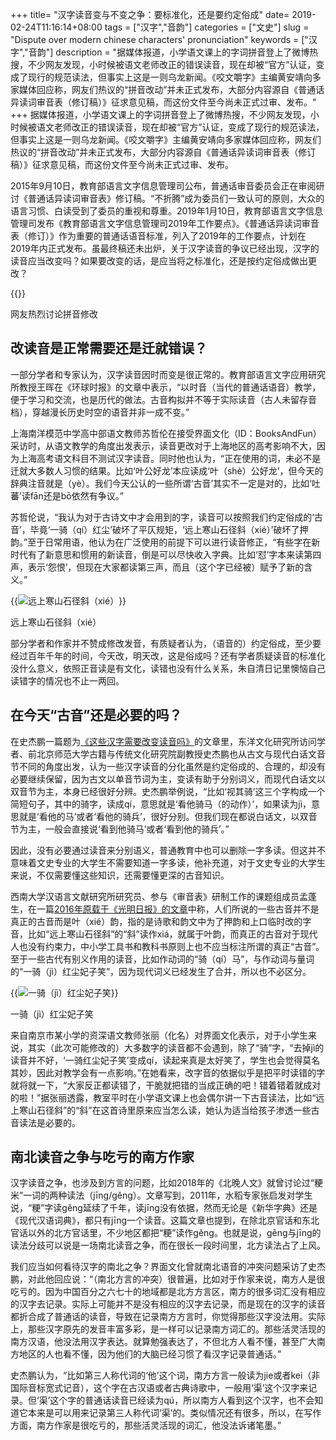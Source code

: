 +++
title= "汉字读音变与不变之争：要标准化，还是要约定俗成"
date= 2019-02-24T11:16:14+08:00
tags = ["汉字","音韵"]
categories = ["文史"]
slug = "Dispute over modern chinese characters' pronunciation"
keywords =  ["汉字","音韵"]
description = "据媒体报道，小学语文课上的字词拼音登上了微博热搜，不少网友发现，小时候被语文老师改正的错误读音，现在却被“官方”认证，变成了现行的规范读法，但事实上这是一则乌龙新闻。《咬文嚼字》主编黄安靖向多家媒体回应称，网友们热议的“拼音改动”并未正式发布，大部分内容源自《普通话异读词审音表（修订稿）》征求意见稿，而这份文件至今尚未正式过审、发布。"
+++
据媒体报道，小学语文课上的字词拼音登上了微博热搜，不少网友发现，小时候被语文老师改正的错误读音，现在却被“官方”认证，变成了现行的规范读法，但事实上这是一则乌龙新闻。《咬文嚼字》主编黄安靖向多家媒体回应称，网友们热议的“拼音改动”并未正式发布，大部分内容源自《普通话异读词审音表（修订稿）》征求意见稿，而这份文件至今尚未正式过审、发布。

2015年9月10日，教育部语言文字信息管理司公布，普通话审音委员会正在审阅研讨《普通话异读词审音表》修订稿。“不折腾”成为委员们一致认可的原则，大众的语言习惯、白读受到了委员的重视和尊重。2019年1月10日，教育部语言文字信息管理司发布《教育部语言文字信息管理司2019年工作要点》。《普通话异读词审音表（修订）》作为重要的普通话语音标准，列入了2019年的工作要点，计划在2019年内正式发布。虽最终稿还未出炉，关于汉字读音的争议已经出现，汉字的读音应当改变吗？如果要改变的话，是应当将之标准化，还是按约定俗成做出更改？
<!--more-->

{{<img src="https://ian2.oss-cn-hangzhou.aliyuncs.com/2019-02-24-035019.jpg" alt="">}}

网友热烈讨论拼音修改

## 改读音是正常需要还是迁就错误？

一部分学者和专家认为，汉字读音因时而变是很正常的。教育部语言文字应用研究所教授王晖在《环球时报》的文章中表示，“以时音（当代的普通话语音）教学，便于学习和交流，也是历代的做法。古音构拟并不等于实际读音（古人未留存音档），穿越漫长历史时空的语音并非一成不变。”

上海南洋模范中学高中部语文教师苏哲伦在接受界面文化（ID：BooksAndFun）采访时，从语文教学的角度出发表示，读音更改对于上海地区的高考影响不大，因为上海高考语文科目不测试汉字读音。同时他也认为，“正在使用的词，未必不是迁就大多数人习惯的结果。比如‘叶公好龙’本应读成‘叶（shè）公好龙’，但今天的辞典注音就是（yè）。我们今天公认的一些所谓‘古音’其实不一定是对的，比如‘吐蕃’读fān还是bō依然有争议。”

苏哲伦说，“我认为对于古诗文中才会用到的字，读音可以按照我们约定俗成的‘古音’，毕竟‘一骑（qí）红尘’破坏了平仄规矩，‘远上寒山石径斜（xié）’破坏了押韵。”至于日常用语，他认为在广泛使用的前提下可以进行读音修正，“有些字在新时代有了新意思和惯用的新读音，倒是可以尽快收入字典。比如‘怼’字本来读第四声，表示‘怨恨’，但现在大家都读第三声，而且（这个字已经被）赋予了新的含义。”

{{<img src="https://ian2.oss-cn-hangzhou.aliyuncs.com/2019-02-24-034414.jpg" alt="远上寒山石径斜（xié）">}}

远上寒山石径斜（xié）

部分学者和作家并不赞成修改发音，有质疑者认为，（语音的）约定俗成，至少要经过百年千年的时间，今天改，明天改，这是俗成吗？还有学者质疑读音的标准化没什么意义，依照正音读是有文化，读错也没有什么关系，朱自清日记里懊恼自己读错字的情况也不止一两回。

## 在今天“古音”还是必要的吗？

在史杰鹏一篇题为[《这些汉字需要改变读音吗》](https://mp.weixin.qq.com/s?__biz=MzA3NDQ1MTg5Mw==&mid=2657396423&idx=1&sn=6cda9ce3d37e2be8370ef981252c4af8&scene=21#wechat_redirect)的文章里，东洋文化研究所访问学者、前北京师范大学古籍与传统文化研究院副教授史杰鹏也从古文与现代白话文音节不同的角度出发，认为一些汉字读音的分化虽然是约定俗成的、合理的，却没有必要继续保留，因为古文以单音节词为主，变读有助于分别词义，而现代白话文以双音节为主，本身已经很好分辨。史杰鹏举例说，“比如‘视其骑’这三个字构成一个简短句子，其中的骑字，读成qí，意思就是‘看他骑马（的动作）’，如果读为jì，意思就是‘看他的马’或者‘看他的骑兵’，很好分别。但我们现在都说白话文，以双音节为主，一般会直接说‘看到他骑马’或者‘看到他的骑兵’。”

因此，没有必要通过读音来分别语义，普通教育中也可以删除一字多读。但这并不意味着文史专业的大学生不需要知道一字多读，他补充道，对于文史专业的大学生来说，不仅需要懂这些知识，还需要懂更深的古音知识。

西南大学汉语言文献研究所研究员、参与《审音表》研制工作的课题组成员孟蓬生，在一篇[2016年原载于《光明日报》的文章](https://mp.weixin.qq.com/s?__biz=MzIwODEyNTQ2OQ==&mid=2650365461&idx=2&sn=2326c28a0018c02672a9c2b71d0d07e8&scene=21#wechat_redirect)中称，人们所说的一些古音并不是真正的古音而是叶（xié）韵，指的是诗歌和韵文中为了押韵和上口临时改的字音，比如“远上寒山石径斜”的“斜”读作xiá，就属于叶韵，而真正的古音对于现代人也没有约束力，中小学工具书和教科书原则上也不应当标注所谓的真正“古音”。至于一些古代有别义作用的读音，比如作动词的“骑（qí）马”，与作动词与量词的“一骑（jì）红尘妃子笑”，因为现代词义已经发生了合并，所以也不必区分。

{{<img src="https://ian2.oss-cn-hangzhou.aliyuncs.com/2019-02-24-034848.jpg" alt="一骑（jì）红尘妃子笑">}}

一骑（jì）红尘妃子笑

来自南京市某小学的资深语文教师张丽（化名）对界面文化表示，对于小学生来说，其实（此次可能修改的）大多数字的读音都不会遇到，除了“骑”字，“去掉jì的读音并不好，‘一骑红尘妃子笑’变成qí，读起来真是太好笑了，学生也会觉得莫名其妙，因此对教学会有一点影响。”在她看来，改字音的依据似乎是把平时读错的字就将就一下，“大家反正都读错了，干脆就把错的当成正确的吧！错着错着就成对的啦！”据张丽透露，教室平时在小学语文课上也会偶尔讲一下古音读法，比如“远上寒山石径斜”的“斜”在这首诗里原来应当怎么读，她认为适当给孩子渗透一些古音读法是必要的。

## 南北读音之争与吃亏的南方作家

汉字读音之争，也涉及到方言的问题，比如2018年的《北晚人文》就曾讨论过“粳米”一词的两种读法（jīng/gěng）。文章写到，2011年，水稻专家张启发对学生说，“粳”字读gěng延续了千年，读jīng没有依据，然而无论是《新华字典》还是《现代汉语词典》，都只有jīng一个读音。这篇文章也提到，在除北京官话和东北官话以外的北方官话里，不少地区都把“粳”读作gěng。也就是说，gěng与jīng的读法分歧可以说是一场南北读音之争，而在很长一段时间里，北方读法占了上风。

我们应当如何看待汉字的南北之争？界面文化曾就南北语音的冲突问题采访了史杰鹏，对此他回应说：“（南北方言的冲突）很普遍，比如对于作家来说，南方人是很吃亏的。因为中国百分之六七十的地域都是北方方言区，南方的很多词汇没有相应的汉字去记录。实际上可能并不是没有相应的汉字去记录，而是现在的汉字的读音都折合成了普通话的读音，导致在记录南方方言时，你觉得那些汉字没法用。实际上，那些汉字原先的发音丰富多彩，是一样可以记录南方词汇的。那些活灵活现的南方汉语，他没法用汉字表达。就算勉强表达了，不但北方人看不懂，甚至广大南方地区的人也看不懂，因为他们的大脑已经习惯了看汉字记录普通话。”

史杰鹏认为，“比如第三人称代词的‘他’这个词，南方方言一般读为jie或者kei（非国际音标宽式记音），这个字在古汉语或者古典诗歌中，一般用‘渠’这个汉字来记录。但‘渠’这个字的普通话读音已经读为qú，所以南方人看到这个汉字，也不会知道它本来是可以用来记录第三人称代词‘渠’的。类似情况还有很多，所以，在写作方面，南方作家是很吃亏的，那些活灵活现的词汇，他没法诉诸笔墨。”
